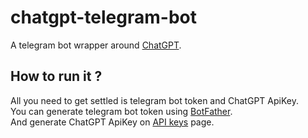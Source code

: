 # chatgpt-telegram-bot
A telegram bot wrapper around [ChatGPT](https://chat.openai.com/).

## How to run it ?
All you need to get settled is telegram bot token and ChatGPT ApiKey.\
You can generate telegram bot token using [BotFather](https://t.me/BotFather).\
And generate ChatGPT ApiKey on [API keys](https://platform.openai.com/account/api-keys) page.
